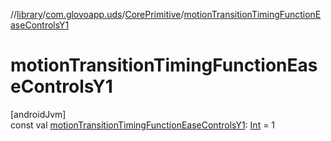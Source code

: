 //[library](../../../index.md)/[com.glovoapp.uds](../index.md)/[CorePrimitive](index.md)/[motionTransitionTimingFunctionEaseControlsY1](motion-transition-timing-function-ease-controls-y1.md)

# motionTransitionTimingFunctionEaseControlsY1

[androidJvm]\
const val [motionTransitionTimingFunctionEaseControlsY1](motion-transition-timing-function-ease-controls-y1.md): [Int](https://kotlinlang.org/api/latest/jvm/stdlib/kotlin/-int/index.html) = 1
